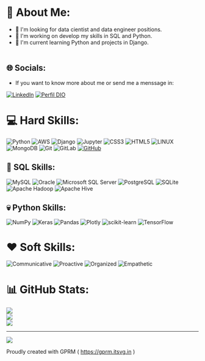 # 💫 About Me:
- 🔭 I'm looking for data cientist and data engineer positions.<br>
- 🤔 I'm working on develop my skills in SQL and Python.
- 🌱 I'm current learning Python and projects in Django.<br><br>


## 🌐 Socials:
- If you want to know more about me or send me a menssage in: <br>

[![LinkedIn](https://img.shields.io/badge/LinkedIn-%230077B5.svg?logo=linkedin&logoColor=white)](https://linkedin.com/in/https://www.linkedin.com/in/hugo-mm-junior/)
[![Perfil DIO](https://img.shields.io/badge/DIO/PERFIL-darkblue)](https://web.dio.me/users/hugommjunior/?tab=skills)

# 💻 Hard Skills:
![Python](https://img.shields.io/badge/python-3670A0?style=for-the-badge&logo=python&logoColor=ffdd54) 
![AWS](https://img.shields.io/badge/AWS-%23FF9900.svg?style=for-the-badge&logo=amazon-aws&logoColor=white) 
![Django](https://img.shields.io/badge/django-%23092E20.svg?style=for-the-badge&logo=django&logoColor=white)
![Jupyter](https://img.shields.io/static/v1?style=for-the-badge&message=Jupyter&color=F37626&logo=Jupyter&logoColor=FFFFFF&label=)
![CSS3](https://img.shields.io/static/v1?style=for-the-badge&message=CSS3&color=1572B6&logo=CSS3&logoColor=FFFFFF&label=)
![HTML5](https://img.shields.io/static/v1?style=for-the-badge&message=HTML5&color=E34F26&logo=HTML5&logoColor=FFFFFF&label=)
![LINUX](https://img.shields.io/badge/Linux-FCC624?style=for-the-badge&logo=linux&logoColor=black)
![MongoDB](https://img.shields.io/badge/MongoDB-%234ea94b.svg?style=for-the-badge&logo=mongodb&logoColor=white) 
![Git](https://img.shields.io/static/v1?style=for-the-badge&message=Git&color=F05032&logo=Git&logoColor=FFFFFF&label=)
![GitLab](https://img.shields.io/static/v1?style=for-the-badge&message=GitLab&color=FC6D26&logo=GitLab&logoColor=FFFFFF&label=)
[![GitHub](https://img.shields.io/badge/GitHub-000?style=for-the-badge&logo=github&logoColor=30A3DC)](https://docs.github.com/) 

## 🏦 SQL Skills:
![MySQL](https://img.shields.io/static/v1?style=for-the-badge&message=MySQL&color=4479A1&logo=MySQL&logoColor=FFFFFF&label=)
![Oracle](https://img.shields.io/static/v1?style=for-the-badge&message=Oracle&color=F80000&logo=Oracle&logoColor=FFFFFF&label=)
![Microsoft SQL Server](https://img.shields.io/static/v1?style=for-the-badge&message=Microsoft+SQL+Server&color=CC2927&logo=Microsoft+SQL+Server&logoColor=FFFFFF&label=)
![PostgreSQL](https://img.shields.io/static/v1?style=for-the-badge&message=PostgreSQL&color=4169E1&logo=PostgreSQL&logoColor=FFFFFF&label=)
![SQLite](https://img.shields.io/static/v1?style=for-the-badge&message=SQLite&color=003B57&logo=SQLite&logoColor=FFFFFF&label=)
![Apache Hadoop](https://img.shields.io/static/v1?style=for-the-badge&message=Apache+Hadoop&color=blue&logo=Apache+Hadoop&logoColor=66CCFF&label=)
![Apache Hive](https://img.shields.io/static/v1?style=for-the-badge&message=Apache+Hive&color=FDEE21&logo=Apache+Hive&logoColor=white&label=)

## 💀 Python Skills:
![NumPy](https://img.shields.io/badge/numpy-%23013243.svg?style=for-the-badge&logo=numpy&logoColor=white) 
![Keras](https://img.shields.io/badge/Keras-%23D00000.svg?style=for-the-badge&logo=Keras&logoColor=white) 
![Pandas](https://img.shields.io/badge/pandas-%23150458.svg?style=for-the-badge&logo=pandas&logoColor=white) 
![Plotly](https://img.shields.io/badge/Plotly-%233F4F75.svg?style=for-the-badge&logo=plotly&logoColor=white) 
![scikit-learn](https://img.shields.io/badge/scikit--learn-%23F7931E.svg?style=for-the-badge&logo=scikit-learn&logoColor=white) 
![TensorFlow](https://img.shields.io/badge/TensorFlow-%23FF6F00.svg?style=for-the-badge&logo=TensorFlow&logoColor=white)

# ❤️ Soft Skills:
![Communicative](https://img.shields.io/badge/Communicative-red?style=for-the-badge)
![Proactive](https://img.shields.io/badge/Proactive-blue?style=for-the-badge)
![Organized](https://img.shields.io/badge/Organized-red?style=for-the-badge)
![Empathetic](https://img.shields.io/badge/Empathetic-blue?style=for-the-badge)

# 📊 GitHub Stats:
![](https://github-readme-stats.vercel.app/api?username=Hugo-magalhaes&theme=dark&hide_border=false&include_all_commits=true&count_private=false)<br/>
![](https://github-readme-streak-stats.herokuapp.com/?user=Hugo-magalhaes&theme=dark&hide_border=false)<br/>
![](https://github-readme-stats.vercel.app/api/top-langs/?username=Hugo-magalhaes&theme=dark&hide_border=false&include_all_commits=true&count_private=false&layout=compact)

---
[![](https://visitcount.itsvg.in/api?id=Hugo-magalhaes&icon=0&color=0)](https://visitcount.itsvg.in)

 Proudly created with GPRM ( https://gprm.itsvg.in ) 

<!--  I’m currently working on ...
**  I’m currently learning ...
** 👯 I’m looking to collaborate on ...
**  I’m looking for help with ...
**  Ask me about ...
** 📫 How to reach me: ...
** 😄 Pronouns: ...
** ⚡ Fun fact: ... -->

